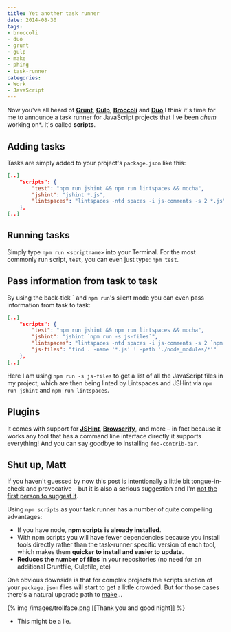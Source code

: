 ```yaml
---
title: Yet another task runner
date: 2014-08-30
tags:
- broccoli
- duo
- grunt
- gulp
- make
- phing
- task-runner
categories:
- Work
- JavaScript
---
```

Now you've all heard of **[Grunt](http://gruntjs.com/)**, **[Gulp](http://gulpjs.com/)**, **[Broccoli](https://github.com/joliss/broccoli)** and **[Duo](http://duojs.org/)** I think it's time for me to announce a task runner for JavaScript projects that I've been *ahem* working on*. It's called **scripts**.

## Adding tasks

Tasks are simply added to your project's `package.json` like this:

```json
[..]
	"scripts": {
		"test": "npm run jshint && npm run lintspaces && mocha",
		"jshint": "jshint *.js",
		"lintspaces": "lintspaces -ntd spaces -i js-comments -s 2 *.js"
	},
[..]
```

## Running tasks

Simply type `npm run <scriptname>` into your Terminal. For the most commonly run script, `test`, you can even just type: `npm test`.

## Pass information from task to task

By using the back-tick \` and `npm run`'s silent mode you can even pass information from task to task:

```json
[..]
	"scripts": {
		"test": "npm run jshint && npm run lintspaces && mocha",
		"jshint": "jshint `npm run -s js-files`",
		"lintspaces": "lintspaces -ntd spaces -i js-comments -s 2 `npm run -s js-files`",
		"js-files": "find . -name '*.js' ! -path './node_modules/*'"
	},
[..]
```

Here I am using `npm run -s js-files` to get a list of all the JavaScript files in my project, which are then being linted by Lintspaces and JSHint via `npm run jshint` and `npm run lintspaces`.

## Plugins

It comes with support for **[JSHint](http://jshint.com/)**, **[Browserify](https://github.com/substack/node-browserify)**, and more – in fact because it works any tool that has a command line interface directly it supports everything! And you can say goodbye to installing `foo-contrib-bar`.

## Shut up, Matt

If you haven't guessed by now this post is intentionally a little bit tongue-in-cheek and provocative – but it is also a serious suggestion and I'm [not the first person to suggest it](http://substack.net/task_automation_with_npm_run).

Using `npm scripts` as your task runner has a number of quite compelling advantages:

- If you have node, **npm scripts is already installed**.
- With npm scripts you will have fewer dependencies because you install tools directly rather than the task-runner specific version of each tool, which makes them **quicker to install and easier to update**.
- **Reduces the number of files** in your repositories (no need for an additional Gruntfile, Gulpfile, etc)

One obvious downside is that for complex projects the scripts section of your `package.json` files will start to get a little crowded. But for those cases there's a natural upgrade path to [make](http://mrbook.org/tutorials/make/)…

{% img /images/trollface.png [[Thank you and good night]] %}

* This might be a lie.
